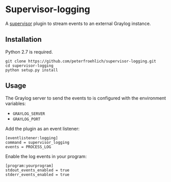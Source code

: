 Supervisor-logging
==================

A [supervisor] plugin to stream events to an external Graylog instance.

Installation
------------

Python 2.7 is required.

```
git clone https://github.com/peterfroehlich/supervisor-logging.git
cd supervisor-logging
python setup.py install
```

Usage
-----

The Graylog server to send the events to is configured with the environment
variables:

* `GRAYLOG_SERVER`
* `GRAYLOG_PORT`

Add the plugin as an event listener:

```
[eventlistener:logging]
command = supervisor_logging
events = PROCESS_LOG
```

Enable the log events in your program:

```
[program:yourprogram]
stdout_events_enabled = true
stderr_events_enabled = true
```

[supervisor]: http://supervisord.org/
